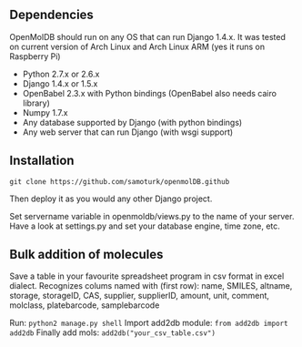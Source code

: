 ## Dependencies

OpenMolDB should run on any OS that can run Django 1.4.x.
It was tested on current version of Arch Linux and Arch Linux ARM (yes it runs on Raspberry Pi)

* Python 2.7.x or 2.6.x
* Django 1.4.x or 1.5.x
* OpenBabel 2.3.x with Python bindings (OpenBabel also needs cairo library)
* Numpy 1.7.x
* Any database supported by Django (with python bindings)
* Any web server that can run Django (with wsgi support)

## Installation

`git clone https://github.com/samoturk/openmolDB.github`

Then deploy it as you would any other Django project.

Set servername variable in openmoldb/views.py to the name of your server.
Have a look at settings.py and set your database engine, time zone, etc.

## Bulk addition of molecules

Save a table in your favourite spreadsheet program in csv format in excel
dialect. Recognizes colums named with (first row):
name, SMILES, altname, storage, storageID, CAS, supplier, supplierID, amount,
unit, comment, molclass, platebarcode, samplebarcode

Run: `python2 manage.py shell`
Import add2db module: `from add2db import add2db`
Finally add mols: `add2db("your_csv_table.csv")`
